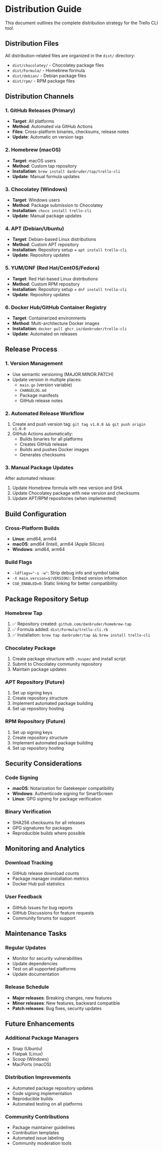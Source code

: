 # Distribution Guide

This document outlines the complete distribution strategy for the Trello CLI tool.

## Distribution Files

All distribution-related files are organized in the `dist/` directory:
- `dist/chocolatey/` - Chocolatey package files
- `dist/Formula/` - Homebrew formula
- `dist/debian/` - Debian package files
- `dist/rpm/` - RPM package files

## Distribution Channels

### 1. GitHub Releases (Primary)
- **Target**: All platforms
- **Method**: Automated via GitHub Actions
- **Files**: Cross-platform binaries, checksums, release notes
- **Update**: Automatic on version tags

### 2. Homebrew (macOS)
- **Target**: macOS users
- **Method**: Custom tap repository
- **Installation**: `brew install danbruder/tap/trello-cli`
- **Update**: Manual formula updates

### 3. Chocolatey (Windows)
- **Target**: Windows users
- **Method**: Package submission to Chocolatey
- **Installation**: `choco install trello-cli`
- **Update**: Manual package updates

### 4. APT (Debian/Ubuntu)
- **Target**: Debian-based Linux distributions
- **Method**: Custom APT repository
- **Installation**: Repository setup + `apt install trello-cli`
- **Update**: Repository updates

### 5. YUM/DNF (Red Hat/CentOS/Fedora)
- **Target**: Red Hat-based Linux distributions
- **Method**: Custom RPM repository
- **Installation**: Repository setup + `dnf install trello-cli`
- **Update**: Repository updates

### 6. Docker Hub/GitHub Container Registry
- **Target**: Containerized environments
- **Method**: Multi-architecture Docker images
- **Installation**: `docker pull ghcr.io/danbruder/trello-cli`
- **Update**: Automated on releases

## Release Process

### 1. Version Management
- Use semantic versioning (MAJOR.MINOR.PATCH)
- Update version in multiple places:
  - `main.go` (version variable)
  - `CHANGELOG.md`
  - Package manifests
  - GitHub release notes

### 2. Automated Release Workflow
1. Create and push version tag: `git tag v1.0.0 && git push origin v1.0.0`
2. GitHub Actions automatically:
   - Builds binaries for all platforms
   - Creates GitHub release
   - Builds and pushes Docker images
   - Generates checksums

### 3. Manual Package Updates
After automated release:
1. Update Homebrew formula with new version and SHA
2. Update Chocolatey package with new version and checksums
3. Update APT/RPM repositories (when implemented)

## Build Configuration

### Cross-Platform Builds
- **Linux**: amd64, arm64
- **macOS**: amd64 (Intel), arm64 (Apple Silicon)
- **Windows**: amd64, arm64

### Build Flags
- `-ldflags="-s -w"`: Strip debug info and symbol table
- `-X main.version=$(VERSION)`: Embed version information
- `CGO_ENABLED=0`: Static linking for better compatibility

## Package Repository Setup

### Homebrew Tap
1. ✅ Repository created: `github.com/danbruder/homebrew-tap`
2. ✅ Formula added: `dist/Formula/trello-cli.rb`
3. ✅ Installation: `brew tap danbruder/tap && brew install trello-cli`

### Chocolatey Package
1. Create package structure with `.nuspec` and install script
2. Submit to Chocolatey community repository
3. Maintain package updates

### APT Repository (Future)
1. Set up signing keys
2. Create repository structure
3. Implement automated package building
4. Set up repository hosting

### RPM Repository (Future)
1. Set up signing keys
2. Create repository structure
3. Implement automated package building
4. Set up repository hosting

## Security Considerations

### Code Signing
- **macOS**: Notarization for Gatekeeper compatibility
- **Windows**: Authenticode signing for SmartScreen
- **Linux**: GPG signing for package verification

### Binary Verification
- SHA256 checksums for all releases
- GPG signatures for packages
- Reproducible builds where possible

## Monitoring and Analytics

### Download Tracking
- GitHub release download counts
- Package manager installation metrics
- Docker Hub pull statistics

### User Feedback
- GitHub Issues for bug reports
- GitHub Discussions for feature requests
- Community forums for support

## Maintenance Tasks

### Regular Updates
- Monitor for security vulnerabilities
- Update dependencies
- Test on all supported platforms
- Update documentation

### Release Schedule
- **Major releases**: Breaking changes, new features
- **Minor releases**: New features, backward compatible
- **Patch releases**: Bug fixes, security updates

## Future Enhancements

### Additional Package Managers
- Snap (Ubuntu)
- Flatpak (Linux)
- Scoop (Windows)
- MacPorts (macOS)

### Distribution Improvements
- Automated package repository updates
- Code signing implementation
- Reproducible builds
- Automated testing on all platforms

### Community Contributions
- Package maintainer guidelines
- Contribution templates
- Automated issue labeling
- Community moderation tools
